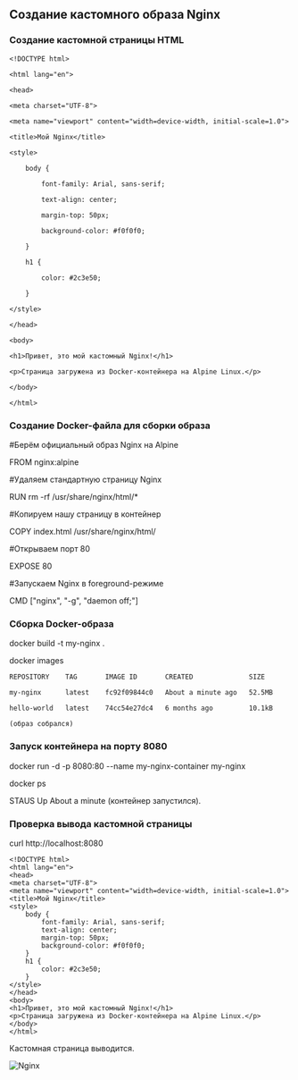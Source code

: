 ## Создание кастомного образа Nginx

### Создание кастомной страницы HTML

    <!DOCTYPE html>

    <html lang="en">
    
    <head>
    
    <meta charset="UTF-8">
    
    <meta name="viewport" content="width=device-width, initial-scale=1.0">
    
    <title>Мой Nginx</title>
    
    <style>
    
        body {
        
            font-family: Arial, sans-serif;
            
            text-align: center;
            
            margin-top: 50px;
            
            background-color: #f0f0f0;
            
        }
        
        h1 {
        
            color: #2c3e50;
            
        }
        
    </style>
    
    </head>

    <body>
    
    <h1>Привет, это мой кастомный Nginx!</h1>
    
    <p>Страница загружена из Docker-контейнера на Alpine Linux.</p>
    
    </body>

    </html>

### Создание Docker-файла для сборки образа

#Берём официальный образ Nginx на Alpine

FROM nginx:alpine

#Удаляем стандартную страницу Nginx

RUN rm -rf /usr/share/nginx/html/*

#Копируем нашу страницу в контейнер

COPY index.html /usr/share/nginx/html/

#Открываем порт 80 

EXPOSE 80

#Запускаем Nginx в foreground-режиме 

CMD ["nginx", "-g", "daemon off;"]

### Сборка Docker-образа

docker build -t my-nginx .

docker images

    REPOSITORY    TAG       IMAGE ID       CREATED              SIZE

    my-nginx      latest    fc92f09844c0   About a minute ago   52.5MB

    hello-world   latest    74cc54e27dc4   6 months ago         10.1kB

    (образ собрался)

### Запуск контейнера на порту 8080

docker run -d -p 8080:80 --name my-nginx-container my-nginx

docker ps

STAUS Up About a minute (контейнер запустился).

### Проверка вывода кастомной страницы

curl http://localhost:8080

    <!DOCTYPE html>
    <html lang="en">
    <head>
    <meta charset="UTF-8">
    <meta name="viewport" content="width=device-width, initial-scale=1.0">
    <title>Мой Nginx</title>
    <style>
        body {
            font-family: Arial, sans-serif;
            text-align: center;
            margin-top: 50px;
            background-color: #f0f0f0;
        }
        h1 {
            color: #2c3e50;
        }
    </style>
    </head>
    <body>
    <h1>Привет, это мой кастомный Nginx!</h1>
    <p>Страница загружена из Docker-контейнера на Alpine Linux.</p>
    </body>
    </html>

Кастомная страница выводится.

![Nginx](https://github.com/user-attachments/assets/24ee05a7-46d4-40a6-8ca2-d56739515843)
